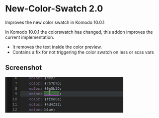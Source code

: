 # New-Color-Swatch 2.0
Improves the new color swatch in Komodo 10.0.1

In Komodo 10.0.1 the colorswatch has changed, this addon improves the current implementation.
 * It removes the text inside the color preview.
 * Contains a fix for not triggering the color swatch on less or scss vars

## Screenshot
![screenshot](screenshot.png)
